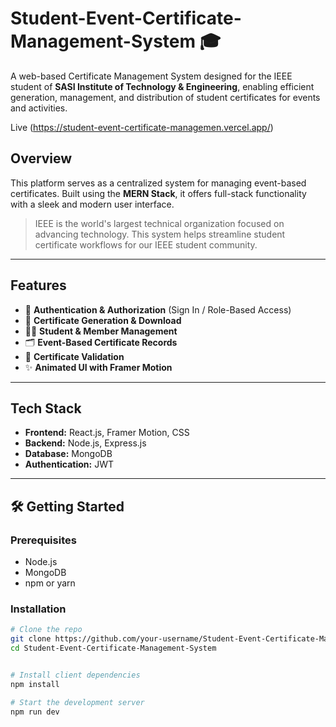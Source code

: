 # Student-Event-Certificate-Management-System 🎓

A web-based Certificate Management System designed for the IEEE student of **SASI Institute of Technology & Engineering**, enabling efficient generation, management, and distribution of student certificates for events and activities.

Live (https://student-event-certificate-managemen.vercel.app/)


##  Overview

This platform serves as a centralized system for managing event-based certificates. Built using the **MERN Stack**, it offers full-stack functionality with a sleek and modern user interface.

> IEEE is the world's largest technical organization focused on advancing technology. This system helps streamline student certificate workflows for our IEEE student community.

---

## Features

- 🔐 **Authentication & Authorization** (Sign In / Role-Based Access)
- 🧾 **Certificate Generation & Download**
- 👨‍🎓 **Student & Member Management**
- 🗂️ **Event-Based Certificate Records**
- 📧 **Certificate Validation**
- ✨ **Animated UI with Framer Motion**

---

##  Tech Stack

- **Frontend:** React.js, Framer Motion, CSS
- **Backend:** Node.js, Express.js
- **Database:** MongoDB
- **Authentication:** JWT

---

## 🛠️ Getting Started

### Prerequisites

- Node.js
- MongoDB
- npm or yarn

### Installation

```bash
# Clone the repo
git clone https://github.com/your-username/Student-Event-Certificate-Management-System.git
cd Student-Event-Certificate-Management-System


# Install client dependencies
npm install

# Start the development server
npm run dev

